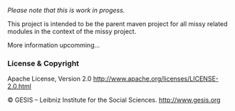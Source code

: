*Please note that this is work in progess.*

This project is intended to be the parent maven project for all missy related modules in the context of the missy project.

More information upcomming...

### License & Copyright
Apache License, Version 2.0 http://www.apache.org/licenses/LICENSE-2.0.html

© GESIS – Leibniz Institute for the Social Sciences. http://www.gesis.org
